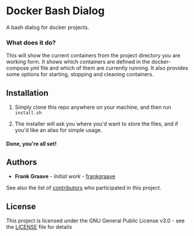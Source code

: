 # Docker Bash Dialog
A bash dialog for docker projects.

### What does it do?
This will show the current containers from the project directory you are working form. It shows which containers are defined in the docker-compose.yml file and which of them are currently running. It also provides some options for starting, stopping and cleaning containers.

## Installation
1. Simply clone this repo anywhere on your machine, and then run ```install.sh```

2. The installer will ask you where you'd want to store the files, and if you'd like an alias for simple usage.

#### Done, you're all set!


## Authors

* **Frank Graave** - *Initial work* - [frankgraave](https://github.com/frankgraave)

See also the list of [contributors](https://github.com/your/project/contributors) who participated in this project.

## License

This project is licensed under the GNU General Public License v3.0 - see the [LICENSE](https://github.com/frankgraave/docker_bash_dialog/blob/master/LICENSE) file for details
